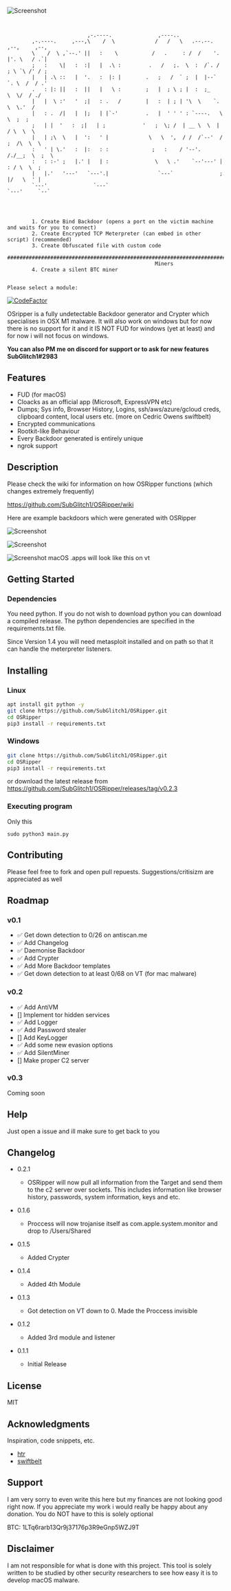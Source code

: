 ![Screenshot](img/OSRipper.png)
```


                          ,-.----.               ,----..
        ,-.----.     ,---,\    /  \             /   /   \   .--.--.   ,--,     ,--,  
        \    /  \ ,`--.' ||   :    \           /   .     : /  /    '. |'. \   / .`|  
        ;   :    \|   :  :|   |  .\ :         .   /   ;.  \  :  /`. / ; \ `\ /' / ;  
        |   | .\ ::   |  '.   :  |: |        .   ;   /  ` ;  |  |--`  `. \  /  / .'  
        .   : |: ||   :  ||   |   \ :        ;   |  ; \ ; |  :  ;_     \  \/  / ./   
        |   |  \ :'   '  ;|   : .   /        |   :  | ; | '\  \    `.   \  \.'  /    
        |   : .  /|   |  |;   | |`-'         .   |  ' ' ' : `----.   \   \  ;  ;     
        ;   | |  '   :  ;|   | ;            '   ;  \; /  | __ \  \  |  / \  \  \     
        |   | ;\  \   |  ':   ' |             \   \  ',  / /  /`--'  / ;  /\  \  \   
        :   ' | \.'   :  |:   : :              ;   :    / '--'.     /./__;  \  ;  \  
        :   : :-' ;   |.' |   | :               \   \ .'    `--'---' |   : / \  \  ; 
        |   |.'   '---'   `---'.|                `---`               ;   |/   \  ' | 
        `---'               `---`                                    `---'     `--`  




        1. Create Bind Backdoor (opens a port on the victim machine and waits for you to connect) 
        2. Create Encrypted TCP Meterpreter (can embed in other script) (recommended)
        3. Create Obfuscated file with custom code
        ##########################################################################################
                                                Miners
        4. Create a silent BTC miner


Please select a module:

```

[![CodeFactor](https://www.codefactor.io/repository/github/subglitch1/osripper/badge)](https://www.codefactor.io/repository/github/subglitch1/osripper/)

OSripper is a fully undetectable Backdoor generator and Crypter which specialises in OSX M1 malware. It will also work on windows but for now there is no support for it and it IS NOT FUD for windows (yet at least) and for now i will not focus on windows.


**You can also PM me on discord for support or to ask for new features SubGlitch1#2983**

## Features
- FUD (for macOS)
- Cloacks as an official app (Microsoft, ExpressVPN etc)
- Dumps; Sys info, Browser History, Logins, ssh/aws/azure/gcloud creds, clipboard content, local users etc. (more on Cedric Owens swiftbelt)
- Encrypted communications
- Rootkit-like Behaviour
- Every Backdoor generated is entirely unique
- ngrok support


## Description

Please check the wiki for information on how OSRipper functions (which changes extremely frequently)

https://github.com/SubGlitch1/OSRipper/wiki

Here are example backdoors which were generated with OSRipper

![Screenshot](img/example.png)

![Screenshot](img/vt.png)

![Screenshot](img/vt_app.png)
macOS .apps will look like this on vt


## Getting Started

### Dependencies

You  need python. If you do not wish to download python you can download a compiled release.
The python dependencies are specified in the requirements.txt file.

Since Version 1.4 you will need metasploit installed and on path so that it can handle the meterpreter listeners.


## Installing
### Linux
```bash
apt install git python -y
git clone https://github.com/SubGlitch1/OSRipper.git
cd OSRipper
pip3 install -r requirements.txt
```
### Windows
```bash
git clone https://github.com/SubGlitch1/OSRipper.git
cd OSRipper
pip3 install -r requirements.txt
```
or download the latest release from https://github.com/SubGlitch1/OSRipper/releases/tag/v0.2.3

### Executing program
Only this
```
sudo python3 main.py
```
## Contributing
Please feel free to fork and open pull repuests. Suggestions/critisizm are appreciated as well
<!-- ROADMAP -->
## Roadmap
### v0.1
- ✅ Get down detection to 0/26 on antiscan.me
- ✅ Add Changelog
- ✅ Daemonise Backdoor
- ✅ Add Crypter
- ✅ Add More Backdoor templates
- ✅ Get down detection to at least 0/68 on VT (for mac malware)

### v0.2
- ✅ Add AntiVM 
- [] Implement tor hidden services
- ✅ Add  Logger
- ✅ Add Password stealer
- [] Add KeyLogger
- ✅ Add some new evasion options
- ✅ Add SilentMiner
- [] Make proper C2 server

### v0.3
Coming soon

## Help

Just open a issue and ill make sure to get back to you

## Changelog
* 0.2.1
    * OSRipper will now pull all information from the Target and send them to the c2 server over sockets. This includes information like browser history, passwords, system information, keys and etc.


* 0.1.6
    * Proccess will now trojanise itself as com.apple.system.monitor and drop to /Users/Shared
* 0.1.5
    * Added Crypter
* 0.1.4
    * Added 4th Module
* 0.1.3
    * Got detection on VT down to 0. Made the Proccess invisible
* 0.1.2
    * Added 3rd module and listener
* 0.1.1
    * Initial Release

## License

MIT

## Acknowledgments

Inspiration, code snippets, etc.
* [htr](https://github.com/htr-tech/PyObfuscate)
* [swiftbelt](https://github.com/cedowens/SwiftBelt)


## Support
I am very sorry to even write this here but my finances are not looking good right now. 
If you appreciate my work i would really be happy about any donation. You do NOT have to this is solely optional

BTC: 1LTq6rarb13Qr9j37176p3R9eGnp5WZJ9T

## Disclaimer
I am not responsible for what is done with this project. This tool is solely written to be studied by other security researchers to see how easy it is to develop macOS malware.






